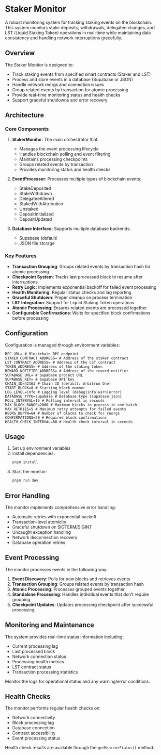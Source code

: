# Staker Monitor

A robust monitoring system for tracking staking events on the blockchain. This system monitors stake deposits, withdrawals, delegatee changes, and LST (Liquid Staking Token) operations in real-time while maintaining data consistency and handling network interruptions gracefully.

## Overview

The Staker Monitor is designed to:

- Track staking events from specified smart contracts (Staker and LST)
- Process and store events in a database (Supabase or JSON)
- Handle network reorgs and connection issues
- Group related events by transaction for atomic processing
- Provide real-time monitoring status and health checks
- Support graceful shutdowns and error recovery

## Architecture

### Core Components

1. **StakerMonitor**: The main orchestrator that:
   - Manages the event processing lifecycle
   - Handles blockchain polling and event filtering
   - Maintains processing checkpoints
   - Groups related events by transaction
   - Provides monitoring status and health checks

2. **EventProcessor**: Processes multiple types of blockchain events:
   - StakeDeposited
   - StakeWithdrawn
   - DelegateeAltered
   - StakedWithAttribution
   - Unstaked
   - DepositInitialized
   - DepositUpdated

3. **Database Interface**: Supports multiple database backends:
   - Supabase (default)
   - JSON file storage

### Key Features

- **Transaction Grouping**: Groups related events by transaction hash for atomic processing
- **Checkpoint System**: Tracks last processed block to resume after interruptions
- **Retry Logic**: Implements exponential backoff for failed event processing
- **Health Monitoring**: Regular status checks and lag reporting
- **Graceful Shutdown**: Proper cleanup on process termination
- **LST Integration**: Support for Liquid Staking Token operations
- **Atomic Processing**: Ensures related events are processed together
- **Configurable Confirmations**: Waits for specified block confirmations before processing

## Configuration

Configuration is managed through environment variables:

```
RPC_URL= # Blockchain RPC endpoint
STAKER_CONTRACT_ADDRESS= # Address of the staker contract
LST_CONTRACT_ADDRESS= # Address of the LST contract
TOKEN_ADDRESS= # Address of the staking token
REWARD_NOTIFIER_ADDRESS= # Address of the reward notifier
SUPABASE_URL= # Supabase project URL
SUPABASE_KEY= # Supabase API key
CHAIN_ID=42161 # Chain ID (default: Arbitrum One)
START_BLOCK=0 # Starting block number
LOG_LEVEL=info # Logging level (debug|info|warn|error)
DATABASE_TYPE=supabase # Database type (supabase|json)
POLL_INTERVAL=15 # Polling interval in seconds
MAX_BLOCK_RANGE=2000 # Maximum blocks to process in one batch
MAX_RETRIES=5 # Maximum retry attempts for failed events
REORG_DEPTH=64 # Number of blocks to check for reorgs
CONFIRMATIONS=20 # Required block confirmations
HEALTH_CHECK_INTERVAL=60 # Health check interval in seconds
```

## Usage

1. Set up environment variables
2. Install dependencies:
   ```bash
   pnpm install
   ```
3. Start the monitor:
   ```bash
   pnpm run dev
   ```

## Error Handling

The monitor implements comprehensive error handling:

- Automatic retries with exponential backoff
- Transaction-level atomicity
- Graceful shutdown on SIGTERM/SIGINT
- Uncaught exception handling
- Network disconnection recovery
- Database operation retries

## Event Processing

The monitor processes events in the following way:

1. **Event Discovery**: Polls for new blocks and retrieves events
2. **Transaction Grouping**: Groups related events by transaction hash
3. **Atomic Processing**: Processes grouped events together
4. **Standalone Processing**: Handles individual events that don't require grouping
5. **Checkpoint Updates**: Updates processing checkpoint after successful processing

## Monitoring and Maintenance

The system provides real-time status information including:

- Current processing lag
- Last processed block
- Network connection status
- Processing health metrics
- LST contract status
- Transaction processing statistics

Monitor the logs for operational status and any warning/error conditions.

## Health Checks

The monitor performs regular health checks on:

- Network connectivity
- Block processing lag
- Database connection
- Contract accessibility
- Event processing status

Health check results are available through the `getMonitorStatus()` method.

